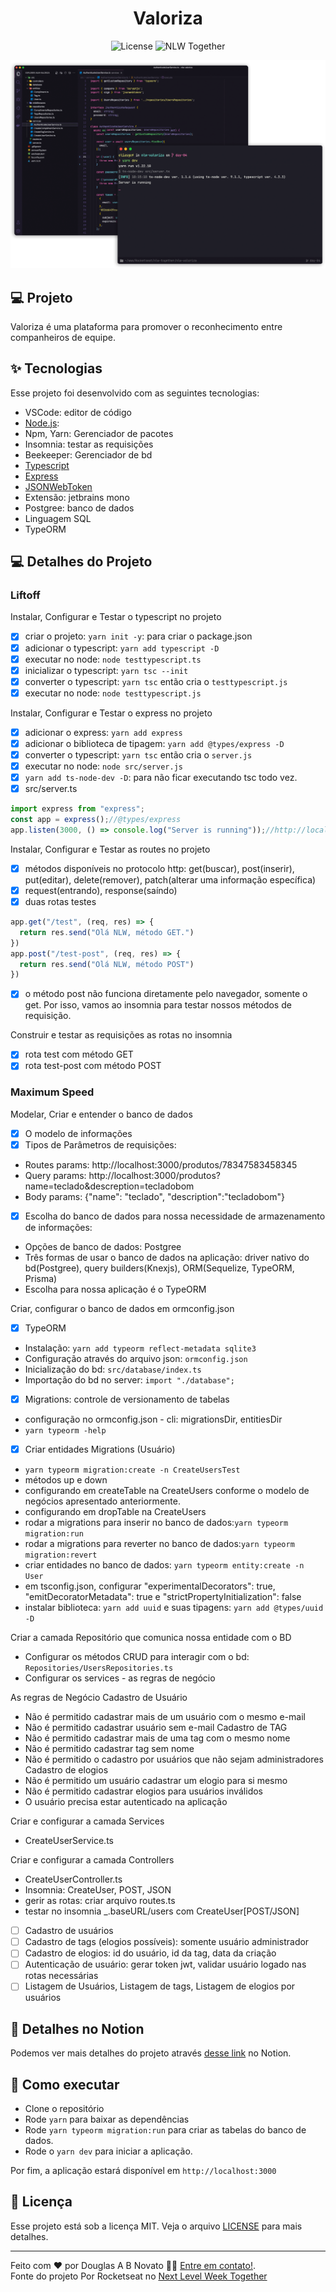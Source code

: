 <h1 align="center">Valoriza</h1>

<p align="center">
  <img alt="License" src="https://img.shields.io/static/v1?label=license&message=MIT&color=8257E5&labelColor=000000">

  <img src="https://img.shields.io/static/v1?label=NLW&message=Together&color=8257E5&labelColor=000000" alt="NLW Together" />
</p>

<p align="center">
  <img alt="Preview" src="./.github/preview.png">
</p>


## 💻 Projeto

Valoriza é uma plataforma para promover o reconhecimento entre companheiros de equipe.

## ✨ Tecnologias

Esse projeto foi desenvolvido com as seguintes tecnologias:

- VSCode: editor de código
- [Node.js](https://nodejs.org/en/): 
- Npm, Yarn: Gerenciador de pacotes
- Insomnia: testar as requisições
- Beekeeper: Gerenciador de bd
- [Typescript](https://www.typescriptlang.org/)
- [Express](https://expressjs.com/pt-br/)
- [JSONWebToken](https://github.com/auth0/node-jsonwebtoken#readme)
- Extensão: jetbrains mono
- Postgree: banco de dados
- Linguagem SQL
- TypeORM

## 💻 Detalhes do Projeto

### Liftoff
Instalar, Configurar e Testar o typescript no projeto
- [x] criar o projeto: `yarn init -y`: para criar o package.json
- [x] adicionar o typescript: `yarn add typescript -D`
- [x] executar no node: `node testtypescript.ts`
- [x] inicializar o typescript: `yarn tsc --init` 
- [x] converter o typescript: `yarn tsc` então cria o `testtypescript.js` 
- [x] executar no node: `node testtypescript.js`

Instalar, Configurar e Testar o express no projeto
- [x] adicionar o express: `yarn add express`
- [x] adicionar o biblioteca de tipagem: `yarn add @types/express -D`
- [x] converter o typescript: `yarn tsc` então cria o `server.js` 
- [x] executar no node: `node src/server.js`
- [x] `yarn add ts-node-dev -D`: para não ficar executando tsc todo vez.
- [x] src/server.ts
````typescript
import express from "express";
const app = express();//@types/express
app.listen(3000, () => console.log("Server is running"));//http://localhost:3000
````

Instalar, Configurar e Testar as routes no projeto
- [x] métodos disponíveis no protocolo http: get(buscar), post(inserir), put(editar), delete(remover), patch(alterar uma informação específica)
- [x] request(entrando), response(saíndo)
- [x] duas rotas testes
````typescript 
app.get("/test", (req, res) => {
  return res.send("Olá NLW, método GET.")
})
app.post("/test-post", (req, res) => {
  return res.send("Olá NLW, método POST")
}) 
````
- [x] o método post não funciona diretamente pelo navegador, somente o get. Por isso, vamos ao insomnia para testar nossos métodos de requisição.

Construir e testar as requisições as rotas no insomnia
- [x] rota test com método GET
- [x] rota test-post com método POST

### Maximum Speed
Modelar, Criar e entender o banco de dados
- [x] O modelo de informações
- [x] Tipos de Parâmetros de requisições:
- Routes params: http://localhost:3000/produtos/78347583458345
- Query params: http://localhost:3000/produtos?name=teclado&descreption=tecladobom
- Body params: {"name": "teclado", "description":"tecladobom"}
- [x] Escolha do banco de dados para nossa necessidade de armazenamento de informações: 
- Opções de banco de dados: Postgree 
- Três formas de usar o banco de dados na aplicação: driver nativo do bd(Postgree), query builders(Knexjs), ORM(Sequelize, TypeORM, Prisma)
- Escolha para nossa aplicação é o TypeORM

Criar, configurar o banco de dados em ormconfig.json
- [x] TypeORM
- Instalação: `yarn add typeorm reflect-metadata sqlite3`
- Configuração através do arquivo json: `ormconfig.json`
- Inicialização do bd: `src/database/index.ts`
- Importação do bd no server: `import "./database";`
- [x] Migrations: controle de versionamento de tabelas
- configuração no ormconfig.json - cli: migrationsDir, entitiesDir
- `yarn typeorm -help`
- [x] Criar entidades Migrations (Usuário)
- `yarn typeorm migration:create -n CreateUsersTest`
- métodos up e down 
- configurando em createTable na CreateUsers conforme o modelo de negócios apresentado anteriormente.
- configurando em dropTable na CreateUsers
- rodar a migrations para inserir no banco de dados:`yarn typeorm migration:run`
- rodar a migrations para reverter no banco de dados:`yarn typeorm migration:revert`
- criar entidades no banco de dados: `yarn typeorm entity:create -n User`
- em tsconfig.json, configurar "experimentalDecorators": true, "emitDecoratorMetadata": true e "strictPropertyInitialization": false
- instalar biblioteca: `yarn add uuid` e suas tipagens: `yarn add @types/uuid -D`

Criar a camada Repositório que comunica nossa entidade com o BD
- Configurar os métodos CRUD para interagir com o bd: `Repositories/UsersRepositories.ts`
- Configurar os services - as regras de negócio

As regras de Negócio
Cadastro de Usuário
- Não é permitido cadastrar mais de um usuário com o mesmo e-mail
- Não é permitido cadastrar usuário sem e-mail
Cadastro de TAG
- Não é permitido cadastrar mais de uma tag com o mesmo nome
- Não é permitido cadastrar tag sem nome
- Não é permitido o cadastro por usuários que não sejam administradores
Cadastro de elogios
- Não é permitido um usuário cadastrar um elogio para si mesmo
- Não é permitido cadastrar elogios para usuários inválidos
- O usuário precisa estar autenticado na aplicação

Criar e configurar a camada Services
- CreateUserService.ts

Criar e configurar a camada Controllers
- CreateUserController.ts
- Insomnia: CreateUser, POST, JSON
- gerir as rotas: criar arquivo routes.ts
- testar no insomnia _.baseURL/users com CreateUser[POST/JSON]

- [ ] Cadastro de usuários 
- [ ] Cadastro de tags (elogios possíveis): somente usuário administrador
- [ ] Cadastro de elogios: id do usuário, id da tag, data da criação
- [ ] Autenticação de usuário: gerar token jwt, validar usuário logado nas rotas necessárias
- [ ] Listagem de Usuários, Listagem de tags, Listagem de elogios por usuários

## 🔖 Detalhes no Notion

Podemos ver mais detalhes do projeto através [desse link](https://www.notion.so/Mission-Node-js-a25b063cc195465180563951d03e2459) no Notion.  

## 🚀 Como executar

- Clone o repositório
- Rode `yarn` para baixar as dependências
- Rode `yarn typeorm migration:run` para criar as tabelas do banco de dados.
- Rode o `yarn dev` para iniciar a aplicação.

Por fim, a aplicação estará disponível em `http://localhost:3000`

## 📄 Licença

Esse projeto está sob a licença MIT. Veja o arquivo [LICENSE](LICENSE.md) para mais detalhes.

---  

Feito com ❤️ por Douglas A B Novato 👋🏽 [Entre em contato!](https://www.linkedin.com/in/douglasabnovato/).<br/>
Fonte do projeto Por Rocketseat no [Next Level Week Together](https://nextlevelweek.com/)
